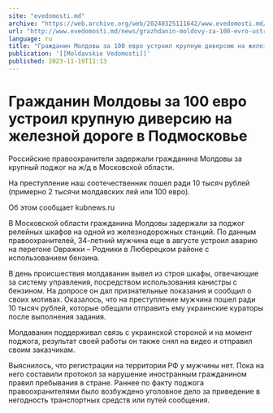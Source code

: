 ```yaml
---
site: "evedomosti.md"
archive: "https://web.archive.org/web/20240325111642/www.evedomosti.md/news/grazhdanin-moldovy-za-100-evro-ustroil-krupnuyu-diversiyu-na"
url: "http://www.evedomosti.md/news/grazhdanin-moldovy-za-100-evro-ustroil-krupnuyu-diversiyu-na"
language: ru
title: "Гражданин Молдовы за 100 евро устроил крупную диверсию на железной дороге в Подмосковье"
publication: '[[Moldavskie Vedomosti]]'
published: 2023-11-19T11:13
---
```


# Гражданин Молдовы за 100 евро устроил крупную диверсию на железной дороге в Подмосковье

Российские правоохранители задержали гражданина Молдовы за крупный поджог на ж/д в Московской области.

На преступление наш соотечественник пошел ради 10 тысяч рублей (примерно 2 тысячи молдавских лей или 100 евро).

Об этом сообщает kubnews.ru

В Московской области гражданина Молдовы задержали за поджог релейных шкафов на одной из железнодорожных станций. По данным правоохранителей, 34-летний мужчина еще в августе устроил аварию на перегоне Овражки – Родники в Люберецком районе с использованием бензина.

В день происшествия молдаванин вывел из строя шкафы, отвечающие за систему управления, посредством использования канистры с бензином. На допросе он дал признательные показания и сообщил о своих мотивах. Оказалось, что на преступление мужчина пошел ради 10 тысяч рублей, которые обещали отправить ему украинские кураторы после выполнения задания.

Молдаванин поддерживал связь с украинской стороной и на момент поджога, результат своей работы он также снял на видео и отправил своим заказчикам.

Выяснилось, что регистрации на территории РФ у мужчины нет. Пока на него составили протокол за нарушение иностранным гражданином правил пребывания в стране. Раннее по факту поджога правоохранителями было возбуждено уголовное дело за приведение в негодность транспортных средств или путей сообщения.